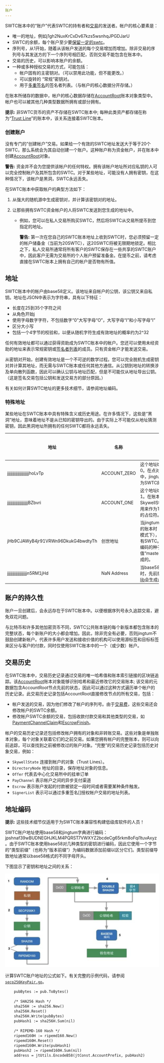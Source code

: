```yaml
---
账户
---
```


SWTC账本中的“账户”代表SWTC的持有者和[交易]()的发送者。帐户的核心要素是：

- 唯一的地址，例如j1gh2NuxKrCxDv67kzs5wsnhqJPGDJarU
- SWTC的余额，每个账户至少要[保留一定的swtc](Reserves.md)。
- 序列号，从1开始，随着从该帐户发送的每个交易增加而增加。除非交易的序列号与其发送方的下一个序列号相匹配，否则交易不能包含在账本中。
- 交易的历史，可以影响本账户的余额。
- 一种或多种授权交易的方式，可能包括：
	- 帐户固有的主密钥对。（可以禁用此功能，但不能更改。）
	- 可以旋转的 “常规”密钥对。
	- 用于[多重签名](Multi-Signing.md)的签名者列表。（与帐户的核心数据分开存储。）

在账本所储存的数据中，帐户的核心数据存储在[AccountRoot](AccountRoot.md)账本对象类型中。帐户也可以被其他几种类型数据所拥有或部分拥有。

**提示:** 非SWTC货币的资产不存储在SWTC账本中; 每种此类资产都存储在称为“[Trust Line](资产.md)”的账本中，该关系连接着SWTC账本。
	
### 创建账户

没有专门的“创建帐户”交易。如果给一个有效的SWTC地址发送大于等于20个SWTC，那么系统会为其自动创建一个账户。这种账户称为资金帐户，并在账本中创建[AccountRoot](AccountRoot.md)对象。

**警告:** 资金并不会为您提供该帐户的任何特权。拥有该帐户地址所对应私钥的人可以完全控制帐户及其所包含的SWTC。对于某些地址，可能没有人拥有密钥，在这种情况下，该帐户是黑洞，SWTC永远丢失。

在SWTC账本中获取帐户的典型方法如下：

1. 从强大的随机源中生成密钥对，并计算该密钥对的地址。

2. 让那些拥有SWTC资金帐户的人将SWTC发送到您生成的地址中。

    - 例如，您可以在私人交易所购买SWTC，然后将SWTC从交易所提币到您指定的地址。

        **警告:** 第一次在您自己的SWTC账本地址上收到SWTC时，您必须预留一定的帐户储备金（当前为20SWTC），这20SWTC将被无限期地锁定。相比之下，私人交易所通常将所有客户的SWTC保存在一些共享的SWTC账户中，因此客户无需为交易所的个人账户预留准备金。在提币之前，请考虑直接在SWTC账本上拥有自己的帐户是否物有所值。


## 地址

SWTC账本中的帐户由base58定义。该地址来自帐户的公钥，该公钥又来自私钥。地址在JSON中表示为字符串，具有以下特征：

- 长度在25到35个字符之间
- 从角色开始j
- 使用字母数字字符，不包括数字“0”大写字母“O”，大写字母“I”和小写字母“l”
- 区分大小写
- 包括一个4字节的校验和，以便从随机字符生成有效地址的概率约为2^32

任何有效地址都可以通过获得资助成为SWTC账本中的帐户。您还可以使用未经资助的地址来表示常规密钥或[签名者列表](Multi-Signing.md)的成员。只有资金帐户才能发送交易。

从密钥对开始，创建有效地址是一个不可逆的数学过程。您可以完全脱机生成密钥对并计算其地址，而无需与SWTC账本或任何其他方通信。从公钥到地址的转换涉及单向散列函数，因此可以确认公钥与地址匹配，但是不可能仅从地址导出公钥。（这是签名交易包括公钥和发送交易方的部分原因。）

有关如何计算SWTC地址的更多技术细节，请参阅地址编码。


### 特殊地址

某些地址在SWTC账本中具有特殊含义或历史用途。在许多情况下，这些是“黑洞”地址，意味着地址不是从已知的密钥导出的。由于实际上不可能仅从地址猜测密钥，因此黑洞地址所拥有的任何SWTC都将永远丢失。

| 地址                     | 名称 | 含义 | 是否黑洞 |
|-----------------------------|------|---------|-------------|
| jjjjjjjjjjjjjjjjjjjjjhoLvTp | ACCOUNT\_ZERO | 这个地址base58编码值为0。在点对点网络通信中，jingtum使用此地址作为SWTC的颁发者。 | 是 |
| jjjjjjjjjjjjjjjjjjjjBZbvri  | ACCOUNT\_ONE | 这个地址base58编码值为1。在账本中，SkywellState使用此地址用来作为TrustLine发行者的占位符。 | 是 |
| jHb9CJAWyB4jr91VRWn96DkukG4bwdtyTh | 创世地址 | 当jingtum从头开始创建新的账本时（例如，在独立模式下），此帐户将保留所有SWTC。该地址是从硬编码的种子值“masterpassphrase”生成的。| 否 |
| jjjjjjjjjjjjjjjjjjjn5RM1jHd | NaN Address | 当base58编码值NaN时，先前版本的[jingtum-lib](https://github.com/swtcpro/jingtum-api)会生成此地址。 | 是 |


## 账户的持久性

账户一旦创建后，会永远存在于SWTC账本中。以便根据序列号永久追踪交易，避免双花问题。

与比特币和许多其他加密货币不同，SWTC公共账本链的每个新版本都包含账本的完整状态，每个新账户的大小都会增加。因此，除非完全有必要，否则jingtum不鼓励创建新帐户。代表许多用户发送和接收价值的机构可以使用源标签和目标标签来区分与客户的付款，同时仅使用SWTC账本中的一个（或少数）帐户。



## 交易历史

在SWTC账本中，交易历史记录通过交易的唯一哈希值和账本索引链接的区块链追踪。该[AccountRoot](AccountRoot.md)账本对象能够识别哈希和最近修改它的交易账本; 该交易的元数据包含AccountRoot节点先前的状态，因此可以通过这种方式遍历单个帐户的历史记录。此交易历史记录包括AccountRoot直接修改节点的所有交易，包括：

- 帐户发送的交易，因为他们修改了帐户的序列号。由于[交易费]()，这些交易还会修改帐户的SWTC余额。
- 修改帐户SWTC余额的交易，包括收款付款交易和其他类型的交易，如[PaymentChannelClaim](PaymentChannelClaim.md)和[EscrowFinish](EscrowFinish.md)。

帐户的交易历史记录还包括修改帐户拥有的对象和非转账交易。这些对象是单独账本对象，每个对象关联着它们的之前交易。如果您拥有帐户的完整账本，则可以向前追踪，可以查找到之前被修改过的账户对象。“完整”的交易历史记录包括历史对象交易，例如：

- `SkywellState` 连接到帐户的对象（Trust Lines）。
- `DirectoryNode` 地址的目录，保存地址对象的信息。
- `Offer` 代表去中心化交易所中的挂单订单
- `PayChannel` 表示帐户之间的异步支付渠道
- `Escrow` 表示账户发起的付款被锁定一段时间或者需要某种条件触发。
- `SignerList` 表示可以通过多重签名[]授权帐户交易的地址列表。



## 地址编码

**提示:** 这些技术细节仅适用于为SWTC账本兼容性构建低级库软件的人员！


SWTC账户地址使用base58和jingtum字典进行编码：jpshnaf39wBUDNEGHJKLM4PQRST7VWXYZ2bcdeCg65rkm8oFqi1tuvAxyz。由于SWTC账本使用base58对几种类型的密钥进行编码，因此它使用一个字节的“类型前缀”（也称为“版本前缀”）为编码数据添加前缀以区分它们。类型前缀导致地址通常以base58格式的不同字母开头。

下图显示了密钥和地址之间的关系：

![Passphrase → Secret Key → Public Key + Type Prefix → Account ID + Checksum → Address](swtc-address.png)

计算SWTC账户地址的公式如下。有关完整的示例代码，请参阅[`secp256KeyPair.go`](https://github.com/swtcpro/jingtum-lib-go/blob/master/src/jingtumLib/crypto/secp256k1/secp256KeyPair.go)。

	    pubBytes := pub.ToBytes()
	
		/* SHA256 Hash */
		sha256H := sha256.New()
		sha256H.Reset()
		sha256H.Write(pubBytes)
		pubHash1 := sha256H.Sum(nil)
	
		/* RIPEMD-160 Hash */
		ripemd160H := ripemd160.New()
		ripemd160H.Reset()
		ripemd160H.Write(pubHash1)
		pubHash2 := ripemd160H.Sum(nil)
		address = jtUtils.EncodeB58(jtConst.AccountPrefix, pubHash2)
